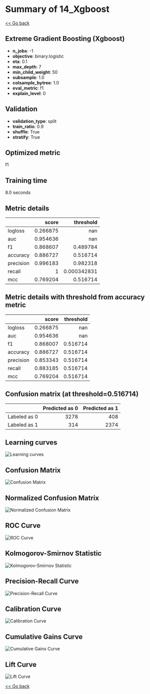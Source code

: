 # Summary of 14_Xgboost

[<< Go back](../README.md)


## Extreme Gradient Boosting (Xgboost)
- **n_jobs**: -1
- **objective**: binary:logistic
- **eta**: 0.1
- **max_depth**: 7
- **min_child_weight**: 50
- **subsample**: 1.0
- **colsample_bytree**: 1.0
- **eval_metric**: f1
- **explain_level**: 0

## Validation
 - **validation_type**: split
 - **train_ratio**: 0.9
 - **shuffle**: True
 - **stratify**: True

## Optimized metric
f1

## Training time

8.0 seconds

## Metric details
|           |    score |     threshold |
|:----------|---------:|--------------:|
| logloss   | 0.266875 | nan           |
| auc       | 0.954636 | nan           |
| f1        | 0.868607 |   0.489784    |
| accuracy  | 0.886727 |   0.516714    |
| precision | 0.996183 |   0.982318    |
| recall    | 1        |   0.000342831 |
| mcc       | 0.769204 |   0.516714    |


## Metric details with threshold from accuracy metric
|           |    score |   threshold |
|:----------|---------:|------------:|
| logloss   | 0.266875 |  nan        |
| auc       | 0.954636 |  nan        |
| f1        | 0.868007 |    0.516714 |
| accuracy  | 0.886727 |    0.516714 |
| precision | 0.853343 |    0.516714 |
| recall    | 0.883185 |    0.516714 |
| mcc       | 0.769204 |    0.516714 |


## Confusion matrix (at threshold=0.516714)
|              |   Predicted as 0 |   Predicted as 1 |
|:-------------|-----------------:|-----------------:|
| Labeled as 0 |             3278 |              408 |
| Labeled as 1 |              314 |             2374 |

## Learning curves
![Learning curves](learning_curves.png)
## Confusion Matrix

![Confusion Matrix](confusion_matrix.png)


## Normalized Confusion Matrix

![Normalized Confusion Matrix](confusion_matrix_normalized.png)


## ROC Curve

![ROC Curve](roc_curve.png)


## Kolmogorov-Smirnov Statistic

![Kolmogorov-Smirnov Statistic](ks_statistic.png)


## Precision-Recall Curve

![Precision-Recall Curve](precision_recall_curve.png)


## Calibration Curve

![Calibration Curve](calibration_curve_curve.png)


## Cumulative Gains Curve

![Cumulative Gains Curve](cumulative_gains_curve.png)


## Lift Curve

![Lift Curve](lift_curve.png)



[<< Go back](../README.md)
